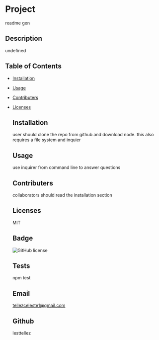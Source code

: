 # Project 
  
  readme gen
 ## Description 
  undefined
   
## Table of Contents 
- [Installation](#installation)
- [Usage](#usage)
- [Contributers](#contributers)
- [Licenses](#licenses)
   
  ## Installation
  user should clone the repo from github and download node. this also requires a file system and inquier
  ## Usage
  use inquirer from command line to answer questions
  ## Contributers
  collaborators should read the installation section
  ## Licenses
  MIT
  ## Badge
  ![GitHub license](https://img.shields.io/badge/license-MIT-blue.svg)
  ## Tests
  npm test
  
  ## Email
  
  tellezceleste1@gmail.com
  
  ## Github
  
  lesttellez
  